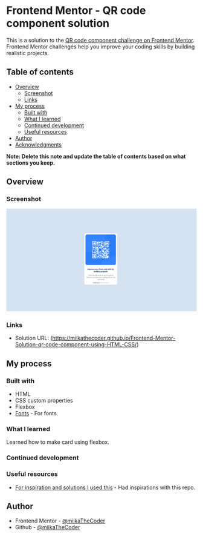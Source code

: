 # Frontend Mentor - QR code component solution

This is a solution to the [QR code component challenge on Frontend Mentor](https://www.frontendmentor.io/challenges/qr-code-component-iux_sIO_H). Frontend Mentor challenges help you improve your coding skills by building realistic projects. 

## Table of contents

- [Overview](#overview)
  - [Screenshot](#screenshot)
  - [Links](#links)
- [My process](#my-process)
  - [Built with](#built-with)
  - [What I learned](#what-i-learned)
  - [Continued development](#continued-development)
  - [Useful resources](#useful-resources)
- [Author](#author)
- [Acknowledgments](#acknowledgments)

**Note: Delete this note and update the table of contents based on what sections you keep.**

## Overview

### Screenshot

![](/screenshot.png)

### Links

- Solution URL: (https://miikathecoder.github.io/Frontend-Mentor-Solution-qr-code-component-using-HTML-CSS/)

## My process

### Built with
- HTML
- CSS custom properties
- Flexbox
- [Fonts](https://fonts.google.com/specimen/Outfit) - For fonts

### What I learned

Learned how to make card using flexbox.


### Continued development


### Useful resources

- [For inspiration and solutions I used this](https://github.com/valleyman89/Frontend-Mentor-Solution-qr-code-component-using-HTML-CSS/tree/master) - Had inspirations with this repo.

## Author

- Frontend Mentor - [@miikaTheCoder](https://www.frontendmentor.io/profile/miikaTheCoder)
- Github - [@miikaTheCoder](https://github.com/miikaTheCoder/)
